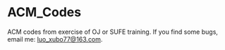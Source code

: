 # ACM_Codes
ACM codes from exercise of OJ or SUFE training.
If you find some bugs, email me: luo_xubo77@163.com.
